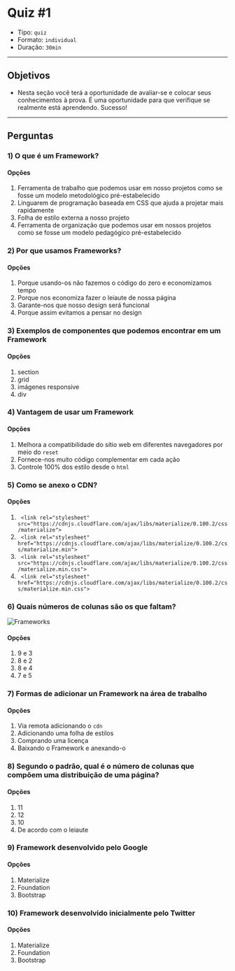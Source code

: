 # Quiz #1

- Tipo: `quiz`
- Formato: `individual`
- Duração: `30min`

***

## Objetivos

- Nesta seção você terá a oportunidade de avaliar-se e colocar seus conhecimentos à prova. É uma oportunidade para que verifique se realmente está aprendendo. Sucesso!

***

## Perguntas

### 1) O que é um Framework?

#### Opções

1. Ferramenta de trabalho que podemos usar em nosso projetos como se fosse um modelo metodológico pré-estabelecido
2. Linguarem de programação baseada em CSS que ajuda a projetar mais rapidamente
3. Folha de estilo externa a nosso projeto
4. Ferramenta de organização que podemos usar em nossos projetos como se fosse um modelo pedagógico pré-estabelecido

<solution style="display:none;">1</solution>

### 2) Por que usamos Frameworks?

#### Opções

1. Porque usando-os não fazemos o código do zero e economizamos tempo
2. Porque nos economiza fazer o leiaute de nossa página
3. Garante-nos que nosso design será funcional
4. Porque assim evitamos a pensar no design

<solution style="display:none;">1,3</solution>

### 3) Exemplos de componentes que podemos encontrar em um Framework

#### Opções

1. section
2. grid
3. imágenes responsive
4. div

<solution style="display:none;">2,3</solution>

### 4) Vantagem de usar um Framework

#### Opções

1. Melhora a compatibilidade do sítio web em diferentes navegadores por meio do `reset`
2. Fornece-nos muito código complementar em cada ação
3. Controle 100% dos estilo desde o `html`

<solution style="display:none;">1</solution>

### 5) Como se anexo o CDN?

#### Opções

1. ` <link rel="stylesheet" src="https://cdnjs.cloudflare.com/ajax/libs/materialize/0.100.2/css/materialize">`
2. ` <link rel="stylesheet" href="https://cdnjs.cloudflare.com/ajax/libs/materialize/0.100.2/css/materialize.min">`
3. ` <link rel="stylesheet" src="https://cdnjs.cloudflare.com/ajax/libs/materialize/0.100.2/css/materialize.min.css">`
4. ` <link rel="stylesheet" href="https://cdnjs.cloudflare.com/ajax/libs/materialize/0.100.2/css/materialize.min.css">`

<solution style="display:none;">4</solution>

### 6) Quais números de colunas são os que faltam?

![Frameworks](https://raw.githubusercontent.com/Laboratoria/curricula-js/b6a70152fb5675d12ddc797fb9a209f63eab1283/04-social-network/01-css-frameworks/05-quiz/grid.jpg)

#### Opções

1. 9 e 3
2. 8 e 2
3. 8 e 4
4. 7 e 5

<solution style="display:none;">3</solution>

### 7) Formas de adicionar un Framework na área de trabalho

#### Opções

1. Via remota adicionando o `cdn`
2. Adicionando uma folha de estilos
3. Comprando uma licença
4. Baixando o Framework e anexando-o

<solution style="display:none;">1,4</solution>

### 8) Segundo o padrão, qual é o número de colunas que compõem uma distribuição de uma página?

#### Opções

1. 11
2. 12
3. 10
4. De acordo com o leiaute

<solution style="display:none;">2</solution>

### 9) Framework desenvolvido pelo Google

#### Opções

1. Materialize
2. Foundation
3. Bootstrap

<solution style="display:none;">1</solution>

### 10) Framework desenvolvido inicialmente pelo Twitter

#### Opções

1. Materialize
2. Foundation
3. Bootstrap

<solution style="display:none;">3</solution>